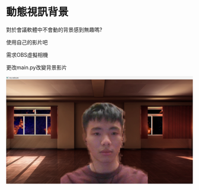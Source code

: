 # 動態視訊背景

對於會議軟體中不會動的背景感到無趣嗎?

使用自己的影片吧

需求OBS虛擬相機

更改main.py改變背景影片

![alt text](https://github.com/jack0x3df429/DynamicCameraBG/blob/b9b99465d4e30c67fd7d10a8198d7780eb9a106f/preview.png?raw=true)
